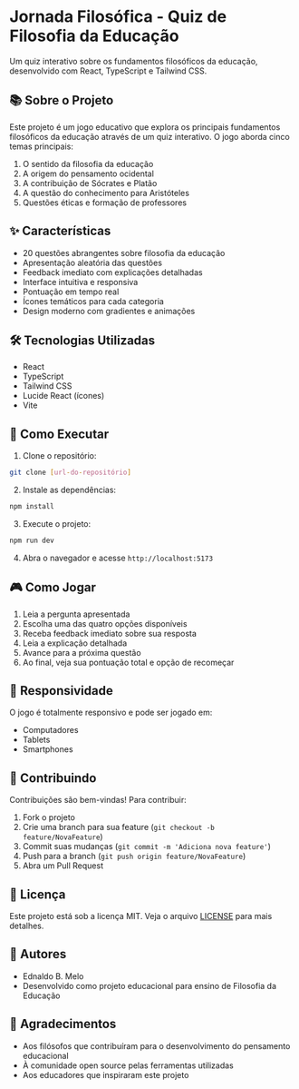 # Jornada Filosófica - Quiz de Filosofia da Educação

Um quiz interativo sobre os fundamentos filosóficos da educação, desenvolvido com React, TypeScript e Tailwind CSS.


## 📚 Sobre o Projeto

Este projeto é um jogo educativo que explora os principais fundamentos filosóficos da educação através de um quiz interativo. O jogo aborda cinco temas principais:

1. O sentido da filosofia da educação
2. A origem do pensamento ocidental
3. A contribuição de Sócrates e Platão
4. A questão do conhecimento para Aristóteles
5. Questões éticas e formação de professores

## ✨ Características

- 20 questões abrangentes sobre filosofia da educação
- Apresentação aleatória das questões
- Feedback imediato com explicações detalhadas
- Interface intuitiva e responsiva
- Pontuação em tempo real
- Ícones temáticos para cada categoria
- Design moderno com gradientes e animações

## 🛠 Tecnologias Utilizadas

- React
- TypeScript
- Tailwind CSS
- Lucide React (ícones)
- Vite

## 🚀 Como Executar

1. Clone o repositório:
```bash
git clone [url-do-repositório]
```

2. Instale as dependências:
```bash
npm install
```

3. Execute o projeto:
```bash
npm run dev
```

4. Abra o navegador e acesse `http://localhost:5173`

## 🎮 Como Jogar

1. Leia a pergunta apresentada
2. Escolha uma das quatro opções disponíveis
3. Receba feedback imediato sobre sua resposta
4. Leia a explicação detalhada
5. Avance para a próxima questão
6. Ao final, veja sua pontuação total e opção de recomeçar

## 📱 Responsividade

O jogo é totalmente responsivo e pode ser jogado em:
- Computadores
- Tablets
- Smartphones

## 🤝 Contribuindo

Contribuições são bem-vindas! Para contribuir:

1. Fork o projeto
2. Crie uma branch para sua feature (`git checkout -b feature/NovaFeature`)
3. Commit suas mudanças (`git commit -m 'Adiciona nova feature'`)
4. Push para a branch (`git push origin feature/NovaFeature`)
5. Abra um Pull Request

## 📄 Licença

Este projeto está sob a licença MIT. Veja o arquivo [LICENSE](LICENSE) para mais detalhes.

## 👥 Autores

- Ednaldo B. Melo
- Desenvolvido como projeto educacional para ensino de Filosofia da Educação

## 🙏 Agradecimentos

- Aos filósofos que contribuíram para o desenvolvimento do pensamento educacional
- À comunidade open source pelas ferramentas utilizadas
- Aos educadores que inspiraram este projeto